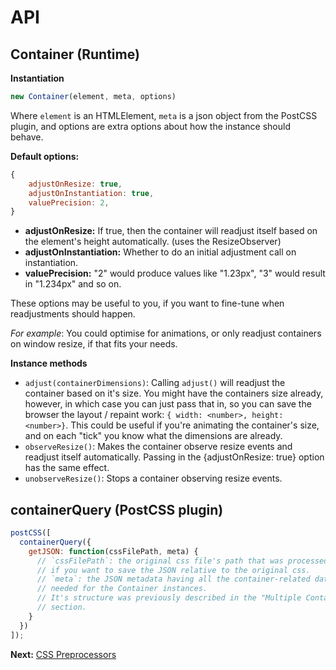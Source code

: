 # API

## Container (Runtime)

**Instantiation**

```js
new Container(element, meta, options)
```

Where `element` is an HTMLElement, `meta` is a json object from the PostCSS
plugin, and options are extra options about how the instance should behave.

**Default options:**

```js
{
    adjustOnResize: true,
    adjustOnInstantiation: true,
    valuePrecision: 2,
}
```

* **adjustOnResize:** If true, then the container will readjust itself based on the
  element's height automatically. (uses the ResizeObserver)
* **adjustOnInstantiation:** Whether to do an initial adjustment call on instantiation.
* **valuePrecision:** "2" would produce values like "1.23px", "3" would result in
  "1.234px" and so on.

These options may be useful to you, if you want to fine-tune when readjustments
should happen.

_For example_: You could optimise for animations, or only readjust containers on
window resize, if that fits your needs.

**Instance methods**

* `adjust(containerDimensions)`: Calling `adjust()` will readjust the container
  based on it's size. You might have the containers size already, however, in which
  case you can just pass that in, so you can save the browser the layout / repaint
  work: `{ width: <number>, height: <number>}`. This could be useful if you're
  animating the container's size, and on each "tick" you know what the dimensions
  are already.
* `observeResize()`: Makes the container observe resize events and readjust
  itself automatically. Passing in the {adjustOnResize: true} option has the same
  effect.
* `unobserveResize()`: Stops a container observing resize events.

## containerQuery (PostCSS plugin)

```js
postCSS([
  containerQuery({
    getJSON: function(cssFilePath, meta) {
      // `cssFilePath`: the original css file's path that was processed. Useful
      // if you want to save the JSON relative to the original css.
      // `meta`: the JSON metadata having all the container-related data
      // needed for the Container instances.
      // It's structure was previously described in the "Multiple Containers"
      // section.
    }
  })
]);
```

**Next:** [CSS Preprocessors](css-preprocessors.md)
